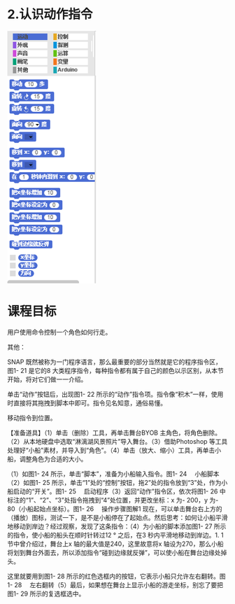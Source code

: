# 2.认识动作指令

![](/assets/snap-motion.png)

# 课程目标

用户使用命令控制一个角色如何行走。



其他：

SNAP 既然被称为一门程序语言，那么最重要的部分当然就是它的程序指令区，图1- 21 是它的8 大类程序指令，每种指令都有属于自己的颜色以示区别，从本节开始，将对它们做一一介绍。

单击“动作”按钮后，出现图1- 22 所示的“动作”指令项。指令像“积木”一样，使用时直接将其拖拽到脚本中即可。指令见名知意，通俗易懂。

移动指令到位置。

【准备道具】（1）单击（删除）工具，再单击舞台BYOB 主角色，将角色删除。（2）从本地硬盘中选取“淋漓湖风景照片”导入舞台。（3）借助Photoshop 等工具处理好“小船”素材，并导入到“角色”。（4）单击（放大、缩小）工具，再单击小船，调整角色为合适的大小。

（1）如图1- 24 所示，单击“脚本”，准备为小船输入指令。图1- 24 　小船脚本（2）如图1- 25 所示，单击“1”处的“控制”按钮，拖2”处的指令放到“3”处，作为小船启动的“开关”。图1- 25 　启动程序（3）返回“动作”指令区，依次将图1- 26 中标注的“1”、“2”、“3”处指令拖拽到“4”处位置，并更改坐标：x 为- 200，y 为- 80（小船起始点坐标）。图1- 26 　操作步骤图解1 现在，可以单击舞台右上方的（播放）图标，测试一下，是不是小船停在了起始点。然后思考：如何让小船平滑地移动到岸边？经过观察，发现了这条指令：（4）为小船的脚本添加图1- 27 所示的指令，使小船的船头在顺时针转过12 ° 之后，在3 秒内平滑地移动到岸边。1. 1 节中曾介绍过，舞台上x 轴的最大值是240，这里故意将x 轴设为270，那么小船将划到舞台外面去，所以添加指令“碰到边缘就反弹”，可以使小船在舞台边缘处掉头。

这里就要用到图1- 28 所示的红色选框内的按钮，它表示小船只允许左右翻转。图1- 28 　左右翻转（5）最后，如果想在舞台上显示小船的游走坐标，别忘了要把图1- 29 所示的复选框选中。

